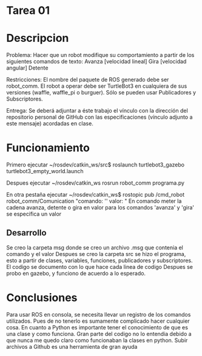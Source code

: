 # Tarea 01

# Descripcion
Problema:
 Hacer que un robot modifique su comportamiento a partir de los siguientes comandos de texto:
    Avanza  [velocidad lineal]
    Gira        [velocidad angular]
    Detente

Restricciones:
    El nombre del paquete de ROS generado debe ser robot_comm.
    El robot a operar debe ser TurtleBot3 en cualquiera de sus versiones (waffle, waffle_pi o burguer).
    Sólo se pueden usar Publicadores y Subscriptores.

Entrega:
Se deberá adjuntar a éste trabajo el vínculo con la dirección del repositorio personal de GitHub con las especificaciones (vínculo adjunto a este mensaje) acordadas en clase.

# Funcionamiento
Primero ejecutar
~/rosdev/catkin_ws/src$ roslaunch turtlebot3_gazebo turtlebot3_empty_world.launch

Despues ejecutar
~/rosdev/catkin_ws rosrun robot_comm programa.py

En otra pestaña ejecutar
~/rosdev/catkin_ws$ rostopic pub /cmd_robot robot_comm/Comunication "comando: ''
valor: "
En comando meter la cadena avanza, detente o gira
en valor para los comandos 'avanza' y 'gira' se especifica un valor

## Desarrollo
Se creo la carpeta msg donde se creo un archivo .msg que contenia el comando y el valor
Despues se creo la carpeta src se hizo el programa, esto a partir de clases, variables, funciones, publicadores y subscriptores.
El codigo se documento con lo que hace cada linea de codigo
Despues se probo en gazebo, y funciono de acuerdo a lo esperado.


# Conclusiones
Para usar ROS en consola, se necesita llevar un registro de los comandos utilizados. Pues de no tenerlo es sumamente complicado hacer cualquier cosa.
En cuanto a Python es importante tener el conocimiento de que es una clase y como funciona. Gran parte del codigo no lo entendia debido a que nunca me quedo claro como funcionaban la clases en python.
Subir archivos a Github es una herramienta de gran ayuda